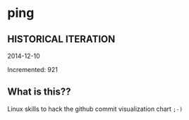 # ping

## HISTORICAL ITERATION
2014-12-10

Incremented: 921

## What is this?? 
Linux skills to hack the github commit visualization chart `;-)`
